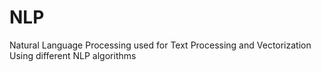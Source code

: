 # NLP
Natural Language Processing used for Text Processing and Vectorization Using different NLP algorithms
